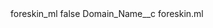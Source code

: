 <?xml version="1.0" encoding="UTF-8"?>
<CustomMetadata xmlns="http://soap.sforce.com/2006/04/metadata" xmlns:xsi="http://www.w3.org/2001/XMLSchema-instance" xmlns:xsd="http://www.w3.org/2001/XMLSchema">
    <label>foreskin_ml</label>
    <protected>false</protected>
    <values>
        <field>Domain_Name__c</field>
        <value xsi:type="xsd:string">foreskin.ml</value>
    </values>
</CustomMetadata>

